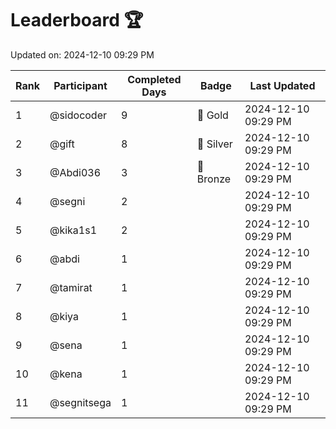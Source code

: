 # Leaderboard 🏆

Updated on: 2024-12-10 09:29 PM

| Rank | Participant       | Completed Days | Badge      | Last Updated         |
|------|-------------------|----------------|------------|----------------------|
| 1    | @sidocoder        | 9              | 🏅 Gold     | 2024-12-10 09:29 PM |
| 2    | @gift             | 8              | 🥈 Silver   | 2024-12-10 09:29 PM |
| 3    | @Abdi036          | 3              | 🥉 Bronze   | 2024-12-10 09:29 PM |
| 4    | @segni            | 2              |            | 2024-12-10 09:29 PM |
| 5    | @kika1s1          | 2              |            | 2024-12-10 09:29 PM |
| 6    | @abdi             | 1              |            | 2024-12-10 09:29 PM |
| 7    | @tamirat          | 1              |            | 2024-12-10 09:29 PM |
| 8    | @kiya             | 1              |            | 2024-12-10 09:29 PM |
| 9    | @sena             | 1              |            | 2024-12-10 09:29 PM |
| 10   | @kena             | 1              |            | 2024-12-10 09:29 PM |
| 11   | @segnitsega       | 1              |            | 2024-12-10 09:29 PM |
